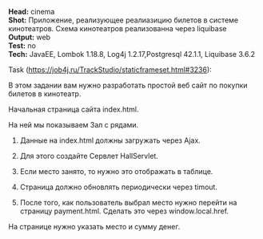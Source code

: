 **Head:** cinema<br/>
**Shot:** Приложение, реализующее реалиазицию билетов в системе кинотеатров. Схема кинотеатров реализованна через liquibase<br/>
**Output:** web<br/>
**Test:** no<br/>
**Tech:**  JavaEE, Lombok 1.18.8, Log4j 1.2.17,Postgresql 42.1.1, Liquibase 3.6.2<br/>

Task (https://job4j.ru/TrackStudio/staticframeset.html#3236):

В этом задании вам нужно разработать простой веб сайт по покупки билетов в кинотеатр.

Начальная страница сайта index.html. 

На ней мы показываем Зал c рядами.

1. Данные на index.html должны загружать через  Ajax. 

2. Для этого создайте Сервлет HallServlet. 

3. Если место занято, то нужно это отображать в таблице.

4. Страница должно обновлять периодически через timout.

5. После того, как пользователь выбрал место нужно перейти на страницу payment.html. Сделать это через window.local.href.

На странице нужно указать место и сумму денег.
